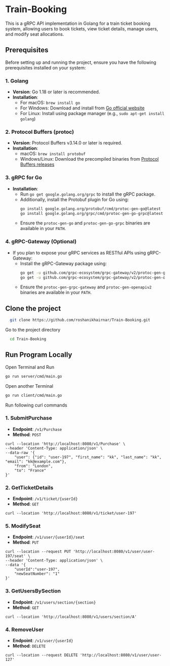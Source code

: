 # Train-Booking
This is a gRPC API implementation in Golang for a train ticket booking system, allowing users to book tickets, view ticket details, manage users, and modify seat allocations.

## Prerequisites

Before setting up and running the project, ensure you have the following prerequisites installed on your system:

### 1. Golang

- **Version**: Go 1.18 or later is recommended.
- **Installation**:
  - For macOS: `brew install go`
  - For Windows: Download and install from [Go official website](https://golang.org/dl/)
  - For Linux: Install using package manager (e.g., `sudo apt-get install golang`)

### 2. Protocol Buffers (protoc)

- **Version**: Protocol Buffers v3.14.0 or later is required.
- **Installation**:
  - macOS: `brew install protobuf`
  - Windows/Linux: Download the precompiled binaries from [Protocol Buffers releases](https://github.com/protocolbuffers/protobuf/releases)
  
### 3. gRPC for Go

- **Installation**:
  - Run `go get google.golang.org/grpc` to install the gRPC package.
  - Additionally, install the Protobuf plugin for Go using:
    ```bash
    go install google.golang.org/protobuf/cmd/protoc-gen-go@latest
    go install google.golang.org/grpc/cmd/protoc-gen-go-grpc@latest
    ```
  - Ensure the `protoc-gen-go` and `protoc-gen-go-grpc` binaries are available in your `PATH`.

### 4. gRPC-Gateway (Optional)

- If you plan to expose your gRPC services as RESTful APIs using gRPC-Gateway:
  - Install the gRPC-Gateway package using:
    ```bash
    go get -u github.com/grpc-ecosystem/grpc-gateway/v2/protoc-gen-grpc-gateway
    go get -u github.com/grpc-ecosystem/grpc-gateway/v2/protoc-gen-openapiv2
    ```
  - Ensure the `protoc-gen-grpc-gateway` and `protoc-gen-openapiv2` binaries are available in your `PATH`.



## Clone the project

```bash
  git clone https://github.com/roshanikhairnar/Train-Booking.git
```

Go to the project directory

```bash
  cd Train-Booking
```

## Run Program Locally

Open Terminal and Run
``` bash
go run server/cmd/main.go
```

Open another Terminal
```bash
go run client/cmd/main.go
```
Run following curl commands

### 1. SubmitPurchase

- **Endpoint**: `/v1/Purchase`
- **Method**: `POST`

```
curl --location 'http://localhost:8080/v1/Purchase' \
--header 'Content-Type: application/json' \
--data-raw '{
    "user": {"id": "user-197", "first_name": "kk", "last_name": "kk", "email": "kk@example.com"},
    "from": "London",
    "to": "France"
}'
```
### 2. GetTicketDetails

- **Endpoint**: `/v1/ticket/{userId}`
- **Method**: `GET`
```
curl --location 'http://localhost:8080/v1/ticket/user-197'
```
### 5. ModifySeat

- **Endpoint**: `/v1/user/{userId}/seat`
- **Method**: `PUT`
```
curl --location --request PUT 'http://localhost:8080/v1/user/user-197/seat' \
--header 'Content-Type: application/json' \
--data '{
    "userId":"user-197",
    "newSeatNumber": "1"
}'
```
### 3. GetUsersBySection

- **Endpoint**: `/v1/users/section/{section}`
- **Method**: `GET`
```
curl --location 'http://localhost:8080/v1/users/section/A'
```

### 4. RemoveUser

- **Endpoint**: `/v1/user/{userId}`
- **Method**: `DELETE`
```
curl --location --request DELETE 'http://localhost:8080/v1/user/user-127'
```


